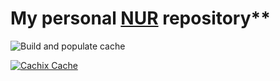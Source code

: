 # My personal [NUR](https://github.com/nix-community/NUR) repository**

<!-- Remove this if you don't use github actions -->
![Build and populate cache](https://github.com/1235467/nurpkgs/workflows/Build%20and%20populate%20cache/badge.svg)


[![Cachix Cache](https://img.shields.io/badge/cachix-hakutaku--cache-blue.svg)](https://hakutaku-cache.cachix.org)

